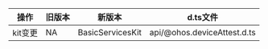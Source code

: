 | 操作 | 旧版本 | 新版本 | d.ts文件 |
| ---- | ------ | ------ | -------- |
|kit变更|NA|BasicServicesKit|api/@ohos.deviceAttest.d.ts|
